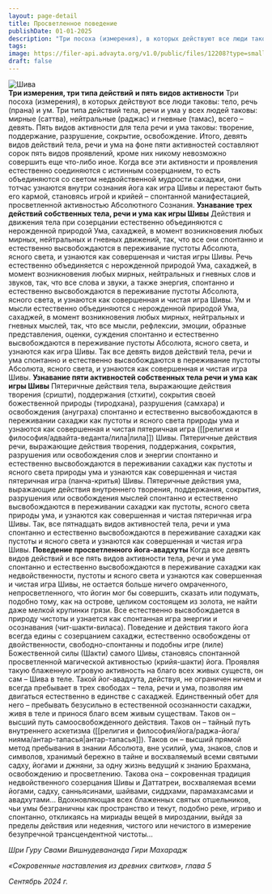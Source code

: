 ```yaml
---
layout: page-detail
title: Просветленное поведение
publishDate: 01-01-2025
description: "Три посоха (измерения), в которых действуют все люди таковы: тело, речь (прана) и ум.  Три типа действий тела, речи и ума у всех людей таковы: мирные (саттва), нейтральные (раджас) и гневные (тамас), всего – девять."
tags:
image: https://filer-api.advayta.org/v1.0/public/files/12208?type=small
draft: false
---
```

![Шива](https://filer-api.advayta.org/v1.0/public/files/12208?size=medium "Шива")  
**Три измерения, три типа действий** **и пять видов активности** Три посоха (измерения), в которых действуют все люди таковы: тело, речь (прана) и ум.  Три типа действий тела, речи и ума у всех людей таковы: мирные (саттва), нейтральные (раджас) и гневные (тамас), всего – девять.  Пять видов активности для тела речи и ума таковы: творение, поддержание, разрушение, сокрытие, освобождение.  Итого, девять видов действий тела, речи и ума на фоне пяти активностей составляют сорок пять видов проявлений, кроме них никому невозможно совершить еще что-либо иное.  Когда все эти активности и проявления естественно соединяются с истинным созерцанием, то есть объединяются со светом недвойственной мудрости сахаджи, они тотчас узнаются внутри сознания йога как игра Шивы и перестают быть его кармой, становясь игрой и крийей – спонтанной манифестацией, просветленной активностью Абсолютного Сознания. **Узнавание трех действий  собственных тела, речи и ума  как игры Шивы** Действия и движения тела при созерцании естественно объединяются с нерожденной природой Ума, сахаджей, в момент возникновения любых мирных, нейтральных и гневных движений,  так, что все они спонтанно и естественно высвобождаются в переживание пустоты Абсолюта, ясного света, и узнаются как совершенная и чистая игры Шивы.  Речь естественно объединяется с нерожденной природой Ума, сахаджей, в момент возникновения любых мирных, нейтральных и гневных слов и звуков,  так, что все слова и звуки, а также энергия, спонтанно и естественно высвобождаются в переживание пустоты Абсолюта, ясного света, и узнаются как совершенная и чистая игра Шивы.  Ум и мысли естественно объединяются с нерожденной природой Ума, сахаджей, в момент возникновения любых мирных, нейтральных и гневных мыслей,  так, что все мысли, рефлексии, эмоции, образные представления, оценки, суждения спонтанно и естественно высвобождаются в переживание пустоты Абсолюта, ясного света, и узнаются как игра Шивы.  Так все девять видов действий тела, речи и ума спонтанно и естественно высвобождаются в переживание пустоты Абсолюта, ясного света, и узнаются как совершенная и чистая игра Шивы. **Узнавание пяти активностей  собственных тела речи и ума  как игры Шивы**  Пятеричные действия тела, выражающие действия творения (сришти), поддержания (стхити), сокрытия своей божественной природы (тиродхана), разрушения (самхара) и освобождения (ануграха)  спонтанно и естественно высвобождаются в переживании сахаджи как пустоты и ясного света природы ума и узнаются как совершенная и чистая пятеричная игра ([[религия и философия/адвайта-веданта/лила|лила]]) Шивы.  Пятеричные действия речи, выражающие действия творения, поддержания, сокрытия, разрушения или освобождения слов и энергии  спонтанно и естественно высвобождаются в переживании сахаджи как пустоты и ясного света природы ума и узнаются как совершенная и чистая пятеричная игра (панча-критья) Шивы.  Пятеричные действия ума, выражающие действия внутреннего творения, поддержания, сокрытия, разрушения или освобождения мыслей  спонтанно и естественно высвобождаются в переживании сахаджи как пустоты, ясного света природы ума, и узнаются как совершенная и чистая пятеричная игра Шивы.  Так, все пятнадцать видов активностей тела, речи и ума спонтанно и естественно высвобождаются в переживание сахаджи как пустоты и ясного света и узнаются как совершенная и чистая игра Шивы. **Поведение просветленного  йога-авадхуты**  Когда все девять видов действий и все пять видов активности тела, речи и ума спонтанно и естественно высвобождаются в переживание сахаджи как недвойственности, пустоты и ясного света и узнаются как совершенная и чистая игра Шивы, не остается больше ничего омраченного, непросветленного, что йогин мог бы совершить, сказать или подумать, подобно тому, как на острове, целиком состоящем из золота, не найти даже мелкой крупинки грязи.  Все естественно высвобождается в природу чистоты и узнается как спонтанная игра энергии и осознавания (чит-шакти-виласа).  Поведение и действия такого йога всегда едины с созерцанием сахаджи, естественно освобождены от двойственности, свободно-спонтанны и подобны игре (лиле) Божественной силы (Шакти) самого Шивы, становясь спонтанной просветленной магической активностью (крийя-шакти) йога.  Проявляя такую блаженную игровую активность на благо всех живых существ, он сам – Шива в теле.  Такой йог-авадхута, действуя, не ограничен ничем и всегда пребывает в трех свободах – тела, речи и ума, позволяя им двигаться естественно в единстве с сахаджей.  Единственный обет для него – пребывать безусильно в естественной осознанности сахаджи, живя в теле и принося благо всем живым существам.  Таков он – высший путь самоосвобожденного действия.  Таков он – тайный путь внутреннего аскетизма ([[религия и философия/йога/раджа-йога/нияма/антар-тапасья|антар-тапасья]]).  Таков он – высший прямой метод  пребывания в знании Абсолюта,  вне усилий, ума, знаков, слов и символов,  хранимый бережно в тайне и восхваляемый  всеми святыми садху, йогами и джняни,  за одну жизнь ведущий к знанию Брахмана,  освобождению и просветлению.  Такова она – сокровенная традиция  недвойственного созерцания Шивы и Даттатреи,  восхваляемая всеми йогами, садху, санньясинами,  шайвами, сиддхами, парамахамсами и авадхутами…  Вдохновляющая всех блаженных святых отшельников,  чьи умы безграничны как пространство и текут,  подобно реке, игриво и спонтанно,  откликаясь на мириады вещей в мироздании, выйдя за пределы действия или недеяния,  чистого или нечистого в измерение  безупречной трансцендентной чистоты...

 *Шри Гуру Свами Вишнудевананда Гири Махарадж*

 *«Сокровенные наставления из древних свитков», глава 5*  

 *Сентябрь 2024 г.*